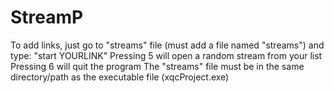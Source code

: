 # StreamP

To add links, just go to "streams" file (must add a file named "streams") and type: "start YOURLINK"
Pressing 5 will open a random stream from your list
Pressing 6 will quit the program
The "streams" file must be in the same directory/path as the executable file (xqcProject.exe)
